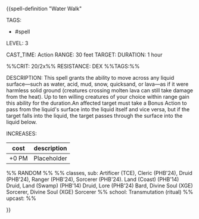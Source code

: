 {{spell-definition "Water Walk"

TAGS: 
  - #spell

LEVEL: 3

CAST_TIME: Action
RANGE: 30 feet
TARGET: 
DURATION: 1 hour

%%CRIT: 20/2x%%
RESISTANCE: DEX
%%TAGS:%%

DESCRIPTION:
This spell grants the ability to move across any liquid surface—such as water, acid, mud, snow, quicksand, or lava—as if it were harmless solid ground (creatures crossing molten lava can still take damage from the heat). Up to ten willing creatures of your choice within range gain this ability for the duration.An affected target must take a Bonus Action to pass from the liquid's surface into the liquid itself and vice versa, but if the target falls into the liquid, the target passes through the surface into the liquid below.

INCREASES:

| cost | description |
| ---- | ----------- |
| +0 PM     |    Placeholder        |


%% RANDOM
%%
%% classes, sub: Artificer (TCE), Cleric (PHB'24), Druid (PHB'24), Ranger (PHB'24), Sorcerer (PHB'24). Land (Coast) (PHB'14) Druid, Land (Swamp) (PHB'14) Druid, Lore (PHB'24) Bard, Divine Soul (XGE) Sorcerer, Divine Soul (XGE) Sorcerer
%% school: Transmutation (ritual)
%% upcast: 
%%


}}